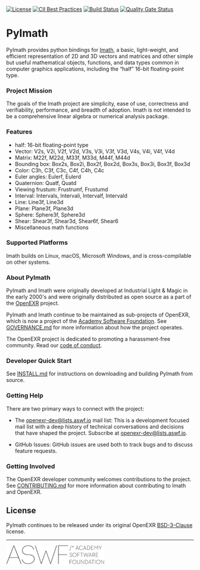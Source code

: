 [![License](https://img.shields.io/github/license/AcademySoftwareFoundation/PyImath)](LICENSE.md)
[![CII Best Practices](https://bestpractices.coreinfrastructure.org/projects/2799/badge)](https://bestpractices.coreinfrastructure.org/projects/2799)
[![Build Status](https://dev.azure.com/academysoftwarefoundation/Academy%20Software%20Foundation/_apis/build/status/academysoftwarefoundation.Imath)](https://dev.azure.com/academysoftwarefoundation/Academy%20Software%20Foundation/_build?definitionId=4&_a=summary)
[![Quality Gate Status](https://sonarcloud.io/api/project_badges/measure?project=AcademySoftwareFoundation_Imath&metric=alert_status)](https://sonarcloud.io/dashboard?id=AcademySoftwareFoundation_Imath)

# PyImath

PyImath provides python bindings for
[Imath](https://github.com/AcademySoftwareFoundation/Imath), a basic,
light-weight, and efficient representation of 2D and 3D vectors and
matrices and other simple but useful mathematical objects, functions,
and data types common in computer graphics applications, including the
“half” 16-bit floating-point type.

### Project Mission

The goals of the Imath project are simplicity, ease of use,
correctness and verifiability, performance, and breadth of
adoption. Imath is not intended to be a comprehensive linear algebra
or numerical analysis package.

### Features

* half: 16-bit floating-point type
* Vector: V2s, V2i, V2f, V2d, V3s, V3i, V3f, V3d, V4s, V4i, V4f, V4d 
* Matrix: M22f, M22d, M33f, M33d, M44f, M44d 
* Bounding box: Box2s, Box2i, Box2f, Box2d, Box3s, Box3i, Box3f, Box3d
* Color: C3h, C3f, C3c, C4f, C4h, C4c 
* Euler angles: Eulerf, Eulerd
* Quaternion: Quatf, Quatd
* Viewing frustum: Frustrumf, Frustumd
* Interval: Intervals, Intervali, Intervalf, Intervald
* Line: Line3f, Line3d
* Plane: Plane3f, Plane3d
* Sphere: Sphere3f, Sphere3d
* Shear: Shear3f, Shear3d, Shear6f, Shear6
* Miscellaneous math functions
  
### Supported Platforms

Imath builds on Linux, macOS, Microsoft Windows, and is
cross-compilable on other systems.

### About PyImath

PyImath and Imath were originally developed at Industrial Light & Magic in the
early 2000's and were originally distributed as open source as a part
of the [OpenEXR](https://github.com/AcademySoftwareFoundation/openexr)
project.

PyImath and Imath continue to be maintained as sub-projects of OpenEXR, which is
now a project of the [Academy Software
Foundation](https://www.aswf.io).  See [GOVERNANCE.md](GOVERNANCE.md) for
more information about how the project operates.

The OpenEXR project is dedicated to promoting a harassment-free
community. Read our [code of conduct](CODE_OF_CONDUCT.md).

### Developer Quick Start

See [INSTALL.md](INSTALL.md) for instructions on downloading and building PyImath
from source.

### Getting Help

There are two primary ways to connect with the project:

* The openexr-dev@lists.aswf.io mail list: This is a development
  focused mail list with a deep history of technical conversations and
  decisions that have shaped the project. Subscribe at
  [openexr-dev@lists.aswf.io](https://lists.aswf.io/g/openexr-dev).

* GitHub Issues: GitHub issues are used both to track bugs and to
  discuss feature requests.

### Getting Involved

The OpenEXR developer community welcomes contributions to the
project. See [CONTRIBUTING.md](CONTRIBUTING.md) for more information
about contributing to Imath and OpenEXR.

## License

PyImath continues to be released under its original OpenEXR [BSD-3-Clause](LICENSE.md) license.

---

![aswf](https://github.com/AcademySoftwareFoundation/openexr/blob/master/ASWF/images/aswf.png)
